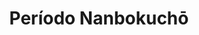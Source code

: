 ﻿---
title: "Período Nanbokuchō"
permalink: periodes_544.html
layout: periode
dataInici: 1336
dataFi: 1392
sidebar: periodes
pares:
  - id: 217
    title: "Edad Media"
    dataInici: "(476)"
    dataFi: "(1453)"

fills:
jocsPrincipals:
  - title: "Warriors of Japan"
    bggId: 55781

jocsEscenaris:
  - title: "Rice Wars"
    bggId: 36634
    dataInici: 
    dataFi: 

jocsEpoca:
jocsEpocaEscenaris:
---

